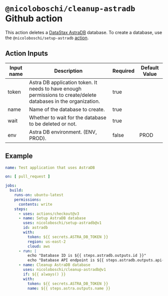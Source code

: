 # `@nicoloboschi/cleanup-astradb` Github action

This action deletes a [DataStax AstraDB](https://www.datastax.com/products/datastax-astra) database.
To create a database, use the `@nicoloboschi/setup-astradb` [action](https://github.com/nicoloboschi/setup-astradb).

## Action Inputs

| Input name | Description                                                                               	                     | Required 	 | Default Value |
|------------|-----------------------------------------------------------------------------------------------------------------|------------|---------------|
| token      | Astra DB application token. It needs to have enough permissions to create/delete databases in the organization. | true       |               |
| name       | Name of the database to create.                                                                                 | true       |               |
| wait       | Whether to wait for the database to be deleted or not.                                                          | true       |               |
| env        | Astra DB environment. (ENV, PROD).                                                                              | false      | PROD          |


## Example

```yml
name: Test application that uses AstraDB

on: [ pull_request ]

jobs:
  build:
    runs-on: ubuntu-latest
    permissions:
      contents: write
    steps:
      - uses: actions/checkout@v3
      - name: Setup AstraDB database
        uses: nicoloboschi/setup-astradb@v1
        id: astradb
        with:
          token: ${{ secrets.ASTRA_DB_TOKEN }}
          region: us-east-2
          cloud: aws
      - run: |
          echo "Database ID is ${{ steps.astradb.outputs.id }}"
          echo "Database API endpoint is ${{ steps.astradb.outputs.api-endpoint }}"
      - name: Cleanup AstraDB database
        uses: nicoloboschi/cleanup-astradb@v1
        if: ${{ always() }}
        with:
          token: ${{ secrets.ASTRA_DB_TOKEN }}
          name: ${{ steps.astra.outputs.name }}
```